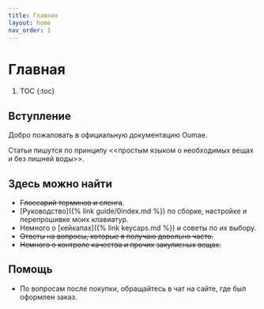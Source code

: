 ```yaml
---
title: Главная
layout: home
nav_order: 1
---
```


# Главная

1. TOC
{:toc}

## Вступление

Добро пожаловать в официальную документацию Oumae.

Статьи пишутся по принципу <<простым языком о необходимых вещах и без лишней воды>>.

## Здесь можно найти

- ~~Глоссарий терминов и сленга~~.
- [Руководство]({% link guide/0index.md %}) по сборке, настройке и перепрошивке моих клавиатур.
- Немного о [кейкапах]({% link keycaps.md %}) и советы по их выбору.
- ~~Ответы на вопросы, которые я получаю довольно часто.~~
- ~~Немного о контроле качества и прочих закулисных вещах.~~

## Помощь

- По вопросам после покупки, обращайтесь в чат на сайте, где был оформлен заказ.
